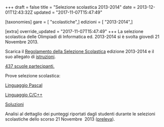+++
draft = false
title = "Selezione scolastica 2013-2014"
date = 2013-12-01T12:43:32Z
updated = "2017-11-07T15:47:49"

[taxonomies]
gare = [ "scolastiche",]
edizioni = [ "2013-2014",]

[extra]
override_updated = "2017-11-07T15:47:49"
+++
La selezione scolastica delle Olimpiadi di Informatica ed. 2013-2014 si è svolta giovedì 21 Novembre 2013.

Scarica il [Regolamento della Selezione Scolastica](<http://backup.olimpiadi-informatica.it/files/OII-RegSelScolastica(1).pdf>) edizione 2013-2014 e il suo allegato di [istruzioni](http://backup.olimpiadi-informatica.it/files/istruzioni_scolastica%20nov_%202013.pdf).

[437 scuole partecipanti.](http://backup.olimpiadi-informatica.it/index.php?option=com_content&view=article&id=977&Itemid=379&lang=it)

Prove selezione scolastica:

[Linguaggio Pascal](http://www.olimpiadi-informatica.it/files/Selez_scol__2013_PASCAL.pdf)

[Linguaggio C/C++](http://www.olimpiadi-informatica.it/files/Selez_scol__2013_C.pdf)

[Soluzioni](http://www.olimpiadi-informatica.it/files/Selez_scol%20_2013_SOLUZIONI.pdf)

Analisi al dettaglio dei punteggi riportati dagli studenti durante le selezioni scolastiche dello scorso 21 Novembre  2013 ([preleva](http://backup.olimpiadi-informatica.it/files/Analisi%20risultati%202013.pdf)).
